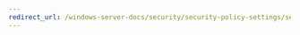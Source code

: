 ```yaml
---
redirect_url: /windows-server-docs/security/security-policy-settings/security-options/interactive-logon-require-smart-card.md
---
```

